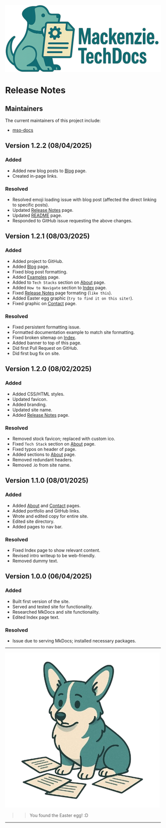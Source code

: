 ![Mackenzie.TechDocs](img/mackenzie-docs.png)

# Release Notes

## Maintainers
The current maintainers of this project include:
* [mso-docs](https://github.com/mso-docs) 

## Version 1.2.2 (08/04/2025)
### Added
* Added new blog posts to [Blog](blog.md) page.
* Created in-page links.

### Resolved
* Resolved emoji loading issue with blog post (affected the direct linking to specific posts).
* Updated [Release Notes](release-notes.md) page.
* Updated [README](README.md) page.
* Responded to GitHub issue requesting the above changes.

## Version 1.2.1 (08/03/2025)
### Added
* Added project to GitHub.
* Added [Blog](blog.md) page.
* Fixed blog post formatting.
* Added [Examples](examples.md) page.
* Added to ``Tech Stacks`` section on [About](about.md) page.
* Added ``How to Navigate`` section to [Index](index.md) page.
* Fixed [Release Notes](release-notes.md) page formating (``like this``).
* Added Easter egg graphic (``try to find it on this site!``).
* Fixed graphic on [Contact](contact.md) page.

### Resolved
* Fixed persistent formatting issue.
* Formatted documentation example to match site formatting.
* Fixed broken sitemap on [Index](index.md).
* Added banner to top of this page.
* Did first Pull Request on GitHub.
* Did first bug fix on site.

## Version 1.2.0 (08/02/2025)
### Added
* Added CSS/HTML styles.
* Updated favicon.
* Added branding.
* Updated site name.
* Added [Release Notes](release-notes.md) page.

### Resolved
* Removed stock favicon; replaced with custom ico.
* Fixed ``Tech Stack`` section on [About](about.md) page.
* Fixed typos on header of page.
* Added sections to [About](about.md) page.
* Removed redundant headers.
* Removed .io from site name.

## Version 1.1.0 (08/01/2025)

### Added
* Added [About](about.md) and [Contact](contact.md) pages.
* Added portfolio and GitHub links.
* Wrote and edited copy for entire site.
* Edited site directory.
* Added pages to nav bar.

### Resolved
* Fixed Index page to show relevant content.
* Revised intro writeup to be web-friendly.
* Removed dummy text.

## Version 1.0.0 (06/04/2025)

### Added
* Built first version of the site.
* Served and tested site for functionality.
* Researched MkDocs and site functionality. 
* Edited Index page text.

### Resolved
* Issue due to serving MkDocs; installed necessary packages.

---

![Mackenzie.TechDocs](img/mtd-corgi.png)

>>You found the Easter egg! :D 
---